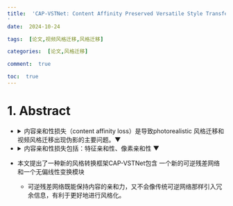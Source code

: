 ```yaml
---
title:  'CAP-VSTNet: Content Affinity Preserved Versatile Style Transfer论文理解
'
date:  2024-10-24

tags:  [论文,视频风格迁移,风格迁移]

categories:  [论文,风格迁移]

comment:  true

toc:  true
---
```


#

<!--more-->



# 1. Abstract

- <details><summary>内容亲和性损失（content affinity loss）是导致photorealistic 风格迁移和视频风格迁移出现伪影的主要问题。&#9660 </summary> 在风格迁移中，我们希望保持图像的基本结构和内容信息（例如物体的形状、轮廓等）不被过度改变。然而，在进行风格迁移时，尤其是在实现高度逼真的视觉效果时，模型可能会丢失原始图像或视频中相邻像素或特征之间的相似性关系（即“内容亲和力”），这会导致视觉伪影或图像失真。 </details>
- <details><summary>内容亲和性损失包括：特征亲和性、像素亲和性 &#9660</summary><ul><li>像素亲和力：相邻的像素往往具有某种关联性或相似性。例如，在一张连续的天空图像中，相邻像素的颜色和亮度通常是相似的；在一张物体的轮廓边缘，可能相邻像素的颜色会迅速变化。这种像素之间的关联性或相似性就叫做“**像素亲和力**”。 </li><ul><li>如果图像中相邻像素颜色差别很小，那么它们具有很高的亲和力（例如蓝天、草地等平滑区域）。 </li><li>如果相邻像素颜色差别很大，那么亲和力较低（例如物体的边界、纹理复杂的区域）。 </li><li>如果忽视这种像素亲和力，可能会导致生成的图像中出现“色块”或边缘断裂等不自然现象。这些问题会让图像看起来不连续、不连贯。 </li></ul><li>特征亲和力：在更高层次的抽象特征上，相邻区域或局部区域的特征如何保持一致。特征是在图像处理和深度学习模型中，从像素中提取出来的更复杂的模式和信息，如物体的形状、纹理、边缘等。</li><ul><li>在一张猫的图像中，猫脸上不同区域的特征（如眼睛、耳朵、鼻子等）可能具有很强的关联性，这些特征会一起构成猫脸的整体形象。</li><li>在自然风景中，山、水、树木等区域的特征也应该在某种程度上保持相互一致。</li><li>如果忽视特征亲和力，可能会导致内容失真，最终生成的图像无法保留原始图像的关键结构。例如，猫的脸可能会在迁移过程中变得扭曲或不连贯。</li> </ul></ul></details>

- 本文提出了一种新的风格转换框架CAP-VSTNet包含 一个新的可逆残差网络和一个无偏线性变换模块 
  
  - 可逆残差网络既能保持内容的亲和力，又不会像传统可逆网络那样引入冗余信息，有利于更好地进行风格化。 

